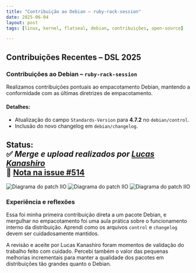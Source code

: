 ```yaml
---
title: "Contribuição ao Debian – ruby-rack-session"
date: 2025-06-04
layout: post
tags: [linux, kernel, flatseal, debian, contribuições, open-source]

---
```


## Contribuições Recentes – DSL 2025

### Contribuições ao Debian – `ruby-rack-session`

Realizamos contribuições pontuais ao empacotamento Debian, mantendo a conformidade com as últimas diretrizes de empacotamento.

#### Detalhes:
- Atualização do campo `Standards-Version` para **4.7.2** no `debian/control`.
- Inclusão do novo changelog em `debian/changelog`.

**Status:**  
✅ *Merge e upload realizados por [Lucas Kanashiro](https://salsa.debian.org/kanashiro)*  
🔗 [Nota na issue #514](https://salsa.debian.org/debian-brasil-team/docs/-/issues/514#note_620496)
---

![Diagrama do patch IIO](/dsl-patch-blog/assets/unnamed(9).png)
![Diagrama do patch IIO](/dsl-patch-blog/assets/unnamed(10).png)
![Diagrama do patch IIO](/dsl-patch-blog/assets/unnamed(11).png)

### Experiência e reflexões

Essa foi minha primeira contribuição direta a um pacote Debian, e mergulhar no empacotamento foi uma aula prática sobre o funcionamento interno da distribuição. Aprendi como os arquivos `control` e `changelog` devem ser cuidadosamente mantidos.

A revisão e aceite por Lucas Kanashiro foram momentos de validação do trabalho feito com cuidado. Percebi também o valor das pequenas melhorias incrementais para manter a qualidade dos pacotes em distribuições tão grandes quanto o Debian.
